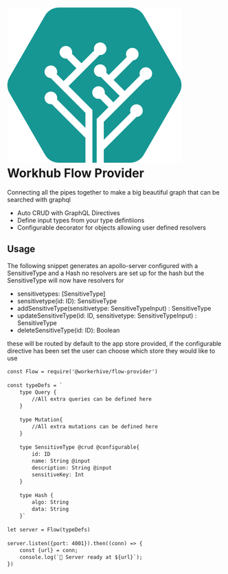 # ![Workhub Logo](https://raw.githubusercontent.com/WorkerHive/flow-provider/master/logo.png) Workhub Flow Provider

Connecting all the pipes together to make a big beautiful graph that can be searched with graphql

- Auto CRUD with GraphQL Directives
- Define input types from your type defintiions
- Configurable decorator for objects allowing user defined resolvers

## Usage

The following snippet generates an apollo-server configured with a SensitiveType and a Hash no resolvers are set up for the hash but the SensitiveType will now have resolvers for 

- sensitivetypes: [SensitiveType]
- sensitivetype(id: ID): SensitiveType
- addSensitiveType(sensitivetype: SensitiveTypeInput) : SensitiveType
- updateSensitiveType(id: ID, sensitivetype: SensitiveTypeInput) : SensitiveType
- deleteSensitiveType(id: ID): Boolean

these will be routed by default to the app store provided, if the configurable directive has been set the user can choose which store they would like to use


```
const Flow = require('@workerhive/flow-provider')

const typeDefs = `
    type Query {
        //All extra queries can be defined here
    }

    type Mutation{
        //All extra mutations can be defined here
    }

    type SensitiveType @crud @configurable{
        id: ID
        name: String @input
        description: String @input
        sensitiveKey: Int
    }

    type Hash {
        algo: String
        data: String
    }`

let server = Flow(typeDefs)

server.listen({port: 4001}).then((conn) => {
    const {url} = conn;
    console.log(`🚀 Server ready at ${url}`);
})
```
